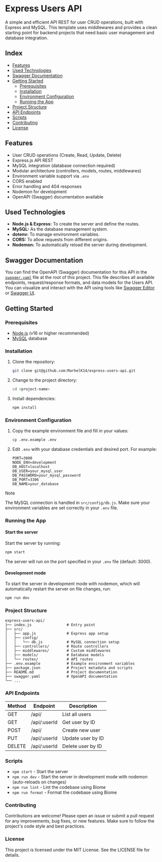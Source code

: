 # Express Users API

A simple and efficient API REST for user CRUD operations, built with Express and MySQL. This template uses middlewares and provides a clean starting point for backend projects that need basic user management and database integration.

## Index
- [Features](#features)
- [Used Technologies](#used-technologies)
- [Swagger Documentation](#swagger-documentation)
- [Getting Started](#getting-started)
  - [Prerequisites](#prerequisites)
  - [Installation](#installation)
  - [Environment Configuration](#environment-configuration)
  - [Running the App](#running-the-app)
- [Project Structure](#project-structure)
- [API Endpoints](#api-endpoints)
- [Scripts](#scripts)
- [Contributing](#contributing)
- [License](#license)

## Features
- User CRUD operations (Create, Read, Update, Delete)
- Express.js API REST
- MySQL integration (database connection required)
- Modular architecture (controllers, models, routes, middlewares)
- Environment variable support via `.env`
- CORS enabled
- Error handling and 404 responses
- Nodemon for development
- OpenAPI (Swagger) documentation available

## Used Technologies
- **Node.js & Express:** To create the server and define the routes.
- **MySQL:** As the database management system.
- **dotenv:** To manage environment variables.
- **CORS:** To allow requests from different origins.
- **Nodemon:** To automatically reload the server during development.

## Swagger Documentation

You can find the OpenAPI (Swagger) documentation for this API in the [`swagger.yaml`](./swagger.yaml) file at the root of this project. This file describes all available endpoints, request/response formats, and data models for the Users API. You can visualize and interact with the API using tools like [Swagger Editor](https://editor.swagger.io/) or [Swagger UI](https://swagger.io/tools/swagger-ui/).

## Getting Started

### Prerequisites
- [Node.js](https://nodejs.org/) (v16 or higher recommended)
- [MySQL](https://www.mysql.com/) database

### Installation
1. Clone the repository:
   ```sh
   git clone git@github.com:MarkelK14/express-users-api.git
   ```
2. Change to the project directory:
   ```sh
   cd <project-name>
   ```
3. Install dependencies:
   ```sh
   npm install
   ```

### Environment Configuration
1. Copy the example environment file and fill in your values:
   ```sh
   cp .env.example .env
   ```
2. Edit `.env` with your database credentials and desired port. For example:
   ```env
   PORT=3000
   NODE_ENV=development
   DB_HOST=localhost
   DB_USER=your_mysql_user
   DB_PASSWORD=your_mysql_password
   DB_PORT=3306
   DB_NAME=your_database
   ```
> [!NOTE]
> The MySQL connection is handled in `src/config/db.js`. Make sure your environment variables are set correctly in your `.env` file.

### Running the App

#### Start the server

Start the server by running:
```sh
npm start
```
The server will run on the port specified in your `.env` file (default: 3000).

#### Development mode

To start the server in development mode with nodemon, which will automatically restart the server on file changes, run:
```sh
npm run dev
```

### Project Structure
```
express-users-api/
├── index.js                # Entry point
├── src/
│   ├── app.js              # Express app setup
│   ├── config/
│   │   └── db.js           # MySQL connection setup
│   ├── controllers/        # Route controllers
│   ├── middlewares/        # Custom middlewares
│   ├── models/             # Database models
│   └── routes/             # API routes
├── .env.example            # Example environment variables
├── package.json            # Project metadata and scripts
├── README.md               # Project documentation
├── swagger.yaml            # OpenAPI documentation
└── ...
```

### API Endpoints

| Method | Endpoint         | Description        |
|--------|------------------|-------------------|
| GET    | /api/            | List all users    |
| GET    | /api/:userId     | Get user by ID    |
| POST   | /api/            | Create new user   |
| PUT    | /api/:userId     | Update user by ID |
| DELETE | /api/:userId     | Delete user by ID |

### Scripts
- `npm start`    - Start the server
- `npm run dev`  - Start the server in development mode with nodemon (auto-reloads on changes)
- `npm run lint` - Lint the codebase using Biome
- `npm run format` - Format the codebase using Biome

### Contributing
Contributions are welcome! Please open an issue or submit a pull request for any improvements, bug fixes, or new features. Make sure to follow the project's code style and best practices.

### License
This project is licensed under the MIT License. See the LICENSE file for details.